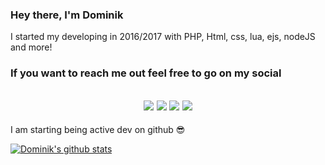 ### Hey there, I'm Dominik
I started my developing in 2016/2017 with PHP, Html, css, lua, ejs, nodeJS and more!

### If you want to reach me out feel free to go on my social
<h2 align="center">
  <a href="https://www.youtube.com/channel/UCbdMf4MXQhd2wDforCHu9mQ/"><img src="https://img.shields.io/badge/-Youtube-%23FF0000"></a>
  <a href="https://twitter.com/Dev_Dominik"><img src="https://img.shields.io/badge/-Twitter-%231DA1F2"></a>
  <a href="https://discord.gg/QMtWcw8"><img src="https://img.shields.io/badge/-Discord-%237289da"></a>
  <a href="https://steamcommunity.com/id/dominik512/"><img src="https://img.shields.io/badge/-Steam-%230a0a0a"></a>
</h2>

I am starting being active dev on github 😎

[![Dominik's github stats](https://github-readme-stats.vercel.app/api?username=dom-in)](https://github.com/anuraghazra/github-readme-stats)

